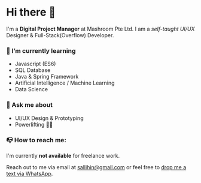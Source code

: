 # Hi there 👋

I'm a **Digital Project Manager** at Mashroom Pte Ltd. I am a *self-taught UI/UX* Designer & Full-Stack(Overflow) Developer. 

### 🌱 I’m currently learning
* Javascript (ES6)
* SQL Database
* Java & Spring Framework
* Artificial Intelligence / Machine Learning
* Data Science 

### 💬 Ask me about
* UI/UX Design & Prototyping
* Powerlifting 🏋️‍😅

###  📭 How to reach me: 
I'm currently **not available** for freelance work. 

Reach out to me via email at [sallihin@gmail.com](mailto:sallihin@gmail.com) or feel free to [drop me a text via WhatsApp](https://api.whatsapp.com/send?phone=6594246032&text=Hi!%20Your%20portfolio%20is%20awesome%20and%20I%27d%20love%20to%20get%20in%20touch%20%2F%20be%20friends!).


<!--
**sallihin/sallihin** is a ✨ _special_ ✨ repository because its `README.md` (this file) appears on your GitHub profile.

Here are some ideas to get you started:

- 🔭 I’m currently working on ...
- 🌱 I’m currently learning ...
- 👯 I’m looking to collaborate on ...
- 🤔 I’m looking for help with ...
- 💬 Ask me about ...
- 📫 How to reach me: ...
- 😄 Pronouns: ...
- ⚡ Fun fact: ...
-->
